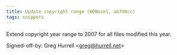 ```yaml
---
title: Update copyright range (WOBezel, a6790cc)
tags: snippets
---
```


Extend copyright year range to 2007 for all files modified this year.

Signed-off-by: Greg Hurrell &lt;greg@hurrell.net&gt;
